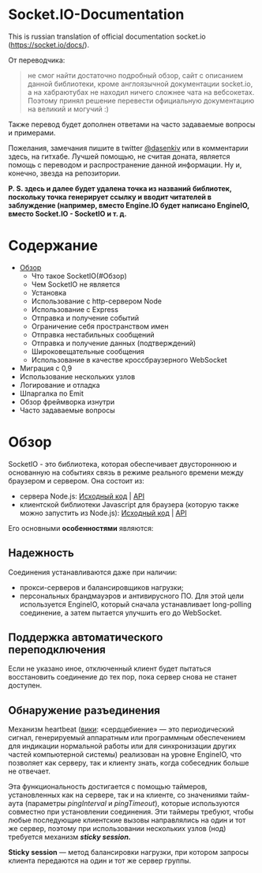 # Socket.IO-Documentation
This is russian translation of official documentation socket.io (https://socket.io/docs/).

От переводчика: 

> не смог найти достаточно подробный обзор, сайт с описанием данной
> библиотеки, кроме англоязычной документации socket.io, а на
> хабраютубах не находил ничего сложнее чата на вебсокетах.  Поэтому
> принял решение перевести официальную документацию на великий и могучий
> :)

Также перевод будет дополнен ответами на часто задаваемые вопросы и примерами.

Пожелания, замечания пишите в twitter [@dasenkiv](https://twitter.com/dasenkiv) или в комментарии здесь, на гитхабе.
Лучшей помощью, не считая доната, является помощь с переводом и распространение данной информации. Ну и, конечно, звезда на репозитории.

**P. S. здесь и далее будет удалена точка из названий библиотек, поскольку точка генерирует ссылку и вводит читателей в заблуждение (например, вместо Engine.IO будет написано EngineIO, вместо Socket.IO - SocketIO и т. д.**

# Содержание

 - [Обзор](#Обзор)
	 - Что такое SocketIO(#Обзор)
	 - Чем SocketIO не является
	 - Установка
	 - Использование с http-сервером Node
	 - Использование с Express
	 - Отправка и получение событий
	 - Ограничение себя пространством имен
	 - Отправка нестабильных сообщений
	 - Отправка и получение данных (подтверждений)
	 - Широковещательные сообщения
	 - Использование в качестве кроссбраузерного WebSocket
 - Миграция с 0,9
 - Использование нескольких узлов
 - Логирование и отладка
 - Шпаргалка по Emit
 - Обзор фреймворка изнутри
 - Часто задаваемые вопросы
# Обзор
SocketIO - это библиотека, которая обеспечивает двустороннюю и основанную на событиях связь в режиме реального времени между браузером и сервером. Она состоит из:
 - сервера Node.js: [Исходный код](https://github.com/socketio/socket.io) | [API](https://socket.io/docs/server-api/)
 - клиентской библиотеки Javascript для браузера (которую также можно запустить из Node.js): [Исходный код](https://github.com/socketio/socket.io-client) | [API](https://socket.io/docs/client-api/)
 

Его основными **особенностями** являются:

## Надежность

Соединения устанавливаются даже при наличии:

 - прокси-серверов и балансировщиков нагрузки;
- персональных брандмауэров и антивирусного ПО.
Для этой цели используется EngineIO, который сначала устанавливает long-polling соединение, а затем пытается улучшить его до  WebSocket. 

## Поддержка автоматического переподключения

Если не указано иное, отключенный клиент будет пытаться восстановить соединение до тех пор, пока сервер снова не станет доступен. 

## Обнаружение разъединения

Механизм heartbeat ([вики](https://ru.wikipedia.org/wiki/Heartbeat-%D1%81%D0%BE%D0%BE%D0%B1%D1%89%D0%B5%D0%BD%D0%B8%D0%B5): «сердцебиение» — это периодический сигнал, генерируемый аппаратным или программным обеспечением для индикации нормальной работы или для синхронизации других частей компьютерной системы) реализован на уровне EngineIO, что позволяет как серверу, так и клиенту знать, когда собеседник больше не отвечает.

Эта функциональность достигается с помощью таймеров, установленных как на сервере, так и на клиенте, со значениями тайм-аута (параметры *pingInterval* и *pingTimeout*), которые используются совместно при установлении соединения. Эти таймеры требуют, чтобы любые последующие клиентские вызовы направлялись на один и тот же сервер, поэтому при использовании нескольких узлов (нод) требуется механизм ***sticky session.***

**Sticky session** — метод балансировки нагрузки, при котором запросы клиента передаются на один и тот же сервер группы.
